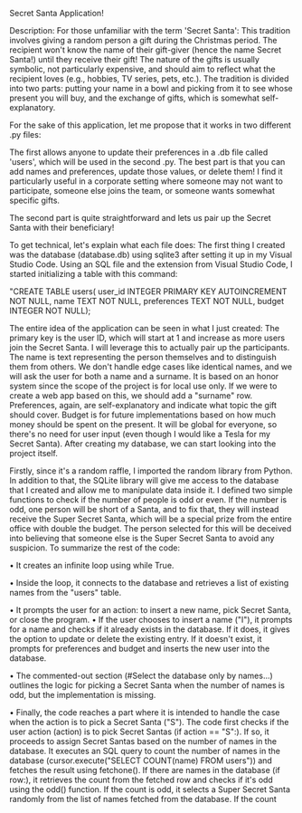 Secret Santa Application!

Description: For those unfamiliar with the term 'Secret Santa': This tradition involves giving a random person a gift during the Christmas period. The recipient won't know the name of their gift-giver (hence the name Secret Santa!) until they receive their gift! The nature of the gifts is usually symbolic, not particularly expensive, and should aim to reflect what the recipient loves (e.g., hobbies, TV series, pets, etc.). The tradition is divided into two parts: putting your name in a bowl and picking from it to see whose present you will buy, and the exchange of gifts, which is somewhat self-explanatory.

For the sake of this application, let me propose that it works in two different .py files:

The first allows anyone to update their preferences in a .db file called 'users', which will be used in the second .py. The best part is that you can add names and preferences, update those values, or delete them! I find it particularly useful in a corporate setting where someone may not want to participate, someone else joins the team, or someone wants somewhat specific gifts.

The second part is quite straightforward and lets us pair up the Secret Santa with their beneficiary!

To get technical, let's explain what each file does: The first thing I created was the database (database.db) using sqlite3 after setting it up in my Visual Studio Code. Using an SQL file and the extension from Visual Studio Code, I started initializing a table with this command:

"CREATE TABLE users( user_id INTEGER PRIMARY KEY AUTOINCREMENT NOT NULL, name TEXT NOT NULL, preferences TEXT NOT NULL, budget INTEGER NOT NULL);

The entire idea of the application can be seen in what I just created: The primary key is the user ID, which will start at 1 and increase as more users join the Secret Santa. I will leverage this to actually pair up the participants. The name is text representing the person themselves and to distinguish them from others. We don't handle edge cases like identical names, and we will ask the user for both a name and a surname. It is based on an honor system since the scope of the project is for local use only. If we were to create a web app based on this, we should add a "surname" row. Preferences, again, are self-explanatory and indicate what topic the gift should cover. Budget is for future implementations based on how much money should be spent on the present. It will be global for everyone, so there's no need for user input (even though I would like a Tesla for my Secret Santa). After creating my database, we can start looking into the project itself.

Firstly, since it's a random raffle, I imported the random library from Python. In addition to that, the SQLite library will give me access to the database that I created and allow me to manipulate data inside it. I defined two simple functions to check if the number of people is odd or even. If the number is odd, one person will be short of a Santa, and to fix that, they will instead receive the Super Secret Santa, which will be a special prize from the entire office with double the budget. The person selected for this will be deceived into believing that someone else is the Super Secret Santa to avoid any suspicion. To summarize the rest of the code:

• It creates an infinite loop using while True.

• Inside the loop, it connects to the database and retrieves a list of existing names from the "users" table.

• It prompts the user for an action: to insert a new name, pick Secret Santa, or close the program. • If the user chooses to insert a name ("I"), it prompts for a name and checks if it already exists in the database. If it does, it gives the option to update or delete the existing entry. If it doesn't exist, it prompts for preferences and budget and inserts the new user into the database.

• The commented-out section (#Select the database only by names...) outlines the logic for picking a Secret Santa when the number of names is odd, but the implementation is missing.

• Finally, the code reaches a part where it is intended to handle the case when the action is to pick a Secret Santa ("S"). The code first checks if the user action (action) is to pick Secret Santas (if action == "S":). If so, it proceeds to assign Secret Santas based on the number of names in the database. It executes an SQL query to count the number of names in the database (cursor.execute("SELECT COUNT(name) FROM users")) and fetches the result using fetchone(). If there are names in the database (if row:), it retrieves the count from the fetched row and checks if it's odd using the odd() function. If the count is odd, it selects a Super Secret Santa randomly from the list of names fetched from the database. If the count
